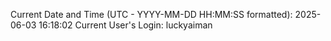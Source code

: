 Current Date and Time (UTC - YYYY-MM-DD HH:MM:SS formatted): 2025-06-03 16:18:02
Current User's Login: luckyaiman
